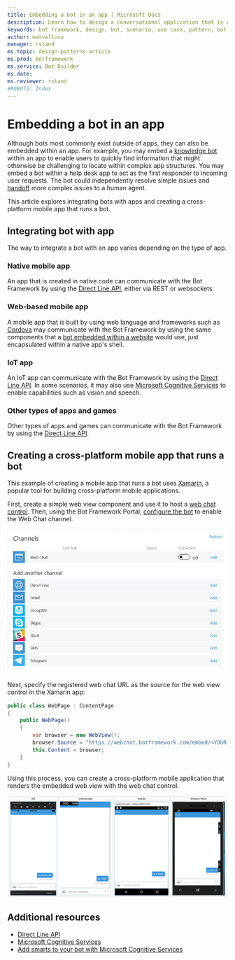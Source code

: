 ```yaml
---
title: Embedding a bot in an app | Microsoft Docs
description: Learn how to design a conversational application that is embedded within an app.
keywords: bot framework, design, bot, scenario, use case, pattern, bot in app, bot embedded in app
author: matvelloso
manager: rstand
ms.topic: design-patterns-article
ms.prod: botframework
ms.service: Bot Builder
ms.date:
ms.reviewer: rstand
#ROBOTS: Index
---
```

# Embedding a bot in an app

Although bots most commonly exist outside of apps, they can also be embedded within an app. 
For example, you may embed a [knowledge bot](bot-framework-design-patterns-knowledge-base.md) within an app 
to enable users to quickly find information that might otherwise be challenging to locate within complex app structures. 
You may embed a bot within a help desk app to act as the first responder to incoming user requests. 
The bot could independently resolve simple issues and [handoff](bot-framework-design-patterns-human-handoff.md) more complex issues to a human agent. 

This article explores integrating bots with apps and creating a cross-platform mobile app that runs a bot. 

## Integrating bot with app

The way to integrate a bot with an app varies depending on the type of app. 

### Native mobile app
An app that is created in native code can communicate with the Bot Framework by using 
the [Direct Line API](https://docs.botframework.com/en-us/restapi/DirectLine3/#navtitle), 
either via REST or websockets.

### Web-based mobile app
A mobile app that is built by using web language and frameworks such as <a href="https://cordova.apache.org/" target="_blank">Cordova</a> 
may communicate with the Bot Framework by using the same components that a 
[bot embedded within a website](bot-framework-design-patterns-bot-in-website.md) would use, 
just encapsulated within a native app's shell.

### IoT app
An IoT app can communicate with the Bot Framework by using 
the [Direct Line API](https://docs.botframework.com/en-us/restapi/DirectLine3/#navtitle). 
In some scenarios, it may also use <a href="https://www.microsoft.com/cognitive-services/" target="_blank">Microsoft Cognitive Services</a> 
to enable capabilities such as vision and speech.

### Other types of apps and games
Other types of apps and games can communicate with the Bot Framework by using 
the [Direct Line API](https://docs.botframework.com/en-us/restapi/DirectLine3/#navtitle). 

## Creating a cross-platform mobile app that runs a bot

This example of creating a mobile app that runs a bot uses <a href="https://www.xamarin.com/" target="_blank">Xamarin</a>, a popular tool 
for building cross-platform mobile applications. 

First, create a simple web view component and use it to host a 
<a href="https://github.com/Microsoft/BotFramework-WebChat" target="_blank">web chat control</a>. 
Then, using the Bot Framework Portal, [configure the bot](bot-framework-publish-configure.md) to 
enable the Web Chat channel. 

![Bot configuration settings](media/designing-bots/patterns/webchat-channel.png)

Next, specify the registered web chat URL as the source for the web view control in the Xamarin app:

```cs
public class WebPage : ContentPage
{
	public WebPage()
	{
		var browser = new WebView();
		browser.Source = "https://webchat.botframework.com/embed/<YOUR SECRET KEY HERE>";
		this.Content = browser;
	}
}
```

Using this process, you can create a cross-platform mobile application 
that renders the embedded web view with the web chat control.

![Back-channel](media/designing-bots/patterns/xamarin-apps.png)

## Additional resources

- <a href="https://docs.botframework.com/en-us/restapi/DirectLine3/#navtitle" target="_blank">Direct Line API</a>
- <a href="https://www.microsoft.com/cognitive-services/" target="_blank">Microsoft Cognitive Services</a>
- [Add smarts to your bot with Microsoft Cognitive Services](bot-framework-intelligence-getstarted.md)

<!--
This article covered ways to integrate bots with apps and 
explored the process of creating a cross-platform mobile app that runs a bot.
To see the complete sample code (and step-by-step implementation guidance) for the example discussed above, 
review the following resources: 

> [!NOTE]
> To do: Add links to the code sample (and readme) that Mat refers to.-->
 